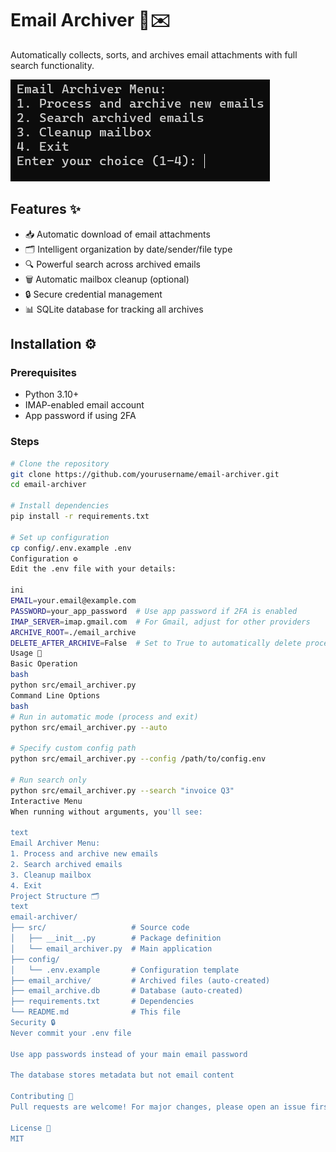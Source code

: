 # Email Archiver 📂✉️

Automatically collects, sorts, and archives email attachments with full search functionality.

![alt text](image.png)

## Features ✨

- 📥 Automatic download of email attachments
- 🗂️ Intelligent organization by date/sender/file type
- 🔍 Powerful search across archived emails
- 🗑️ Automatic mailbox cleanup (optional)
- 🔒 Secure credential management
- 📊 SQLite database for tracking all archives

## Installation ⚙️

### Prerequisites
- Python 3.10+
- IMAP-enabled email account
- App password if using 2FA

### Steps
```bash
# Clone the repository
git clone https://github.com/yourusername/email-archiver.git
cd email-archiver

# Install dependencies
pip install -r requirements.txt

# Set up configuration
cp config/.env.example .env
Configuration ⚙️
Edit the .env file with your details:

ini
EMAIL=your.email@example.com
PASSWORD=your_app_password  # Use app password if 2FA is enabled
IMAP_SERVER=imap.gmail.com  # For Gmail, adjust for other providers
ARCHIVE_ROOT=./email_archive
DELETE_AFTER_ARCHIVE=False  # Set to True to automatically delete processed emails
Usage 🚀
Basic Operation
bash
python src/email_archiver.py
Command Line Options
bash
# Run in automatic mode (process and exit)
python src/email_archiver.py --auto

# Specify custom config path
python src/email_archiver.py --config /path/to/config.env

# Run search only
python src/email_archiver.py --search "invoice Q3"
Interactive Menu
When running without arguments, you'll see:

text
Email Archiver Menu:
1. Process and archive new emails
2. Search archived emails
3. Cleanup mailbox
4. Exit
Project Structure 🗂️
text
email-archiver/
├── src/                   # Source code
│   ├── __init__.py        # Package definition
│   └── email_archiver.py  # Main application
├── config/
│   └── .env.example       # Configuration template
├── email_archive/         # Archived files (auto-created)
├── email_archive.db       # Database (auto-created)
├── requirements.txt       # Dependencies
└── README.md              # This file
Security 🔒
Never commit your .env file

Use app passwords instead of your main email password

The database stores metadata but not email content

Contributing 🤝
Pull requests are welcome! For major changes, please open an issue first.

License 📄
MIT